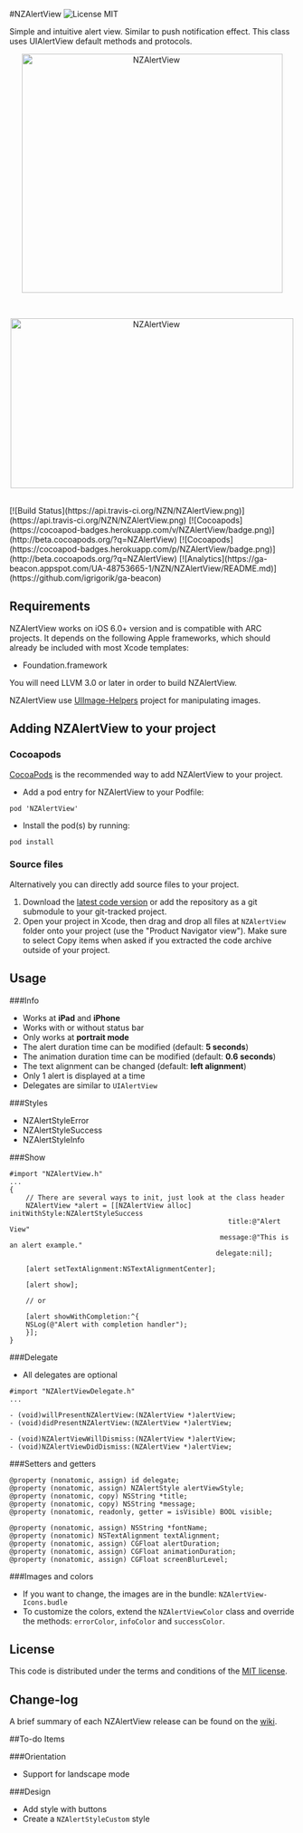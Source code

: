 #NZAlertView ![License MIT](https://go-shields.herokuapp.com/license-MIT-blue.png)

Simple and intuitive alert view. Similar to push notification effect.
This class uses UIAlertView default methods and protocols.

<p align="center">
  <img src="http://s22.postimg.org/sfgwg4ixd/NZAlert_View.png" alt="NZAlertView" title="NZAlertView" width="461" height="422">
</p>
<br/>
<p align="center">
  <a href="http://youtu.be/FCZKKN5W9Cc"><img src="http://s10.postimg.org/9n918glqh/NZAlert_View.png" alt="NZAlertView" title="NZAlertView" width="500" height="300"></a>
</p>
<br/>
[![Build Status](https://api.travis-ci.org/NZN/NZAlertView.png)](https://api.travis-ci.org/NZN/NZAlertView.png)
[![Cocoapods](https://cocoapod-badges.herokuapp.com/v/NZAlertView/badge.png)](http://beta.cocoapods.org/?q=NZAlertView)
[![Cocoapods](https://cocoapod-badges.herokuapp.com/p/NZAlertView/badge.png)](http://beta.cocoapods.org/?q=NZAlertView)
[![Analytics](https://ga-beacon.appspot.com/UA-48753665-1/NZN/NZAlertView/README.md)](https://github.com/igrigorik/ga-beacon)

## Requirements

NZAlertView works on iOS 6.0+ version and is compatible with ARC projects. It depends on the following Apple frameworks, which should already be included with most Xcode templates:

* Foundation.framework

You will need LLVM 3.0 or later in order to build NZAlertView.

NZAlertView use [UIImage-Helpers](https://github.com/NZN/UIImage-Helpers) project for manipulating images.

## Adding NZAlertView to your project

### Cocoapods

[CocoaPods](http://cocoapods.org) is the recommended way to add NZAlertView to your project.

* Add a pod entry for NZAlertView to your Podfile:

```
pod 'NZAlertView'
```

* Install the pod(s) by running:

```
pod install
```

### Source files

Alternatively you can directly add source files to your project.

1. Download the [latest code version](https://github.com/NZN/NZAlertView/archive/master.zip) or add the repository as a git submodule to your git-tracked project.
2. Open your project in Xcode, then drag and drop all files at `NZAlertView` folder onto your project (use the "Product Navigator view"). Make sure to select Copy items when asked if you extracted the code archive outside of your project.

## Usage

###Info

* Works at __iPad__ and __iPhone__
* Works with or without status bar 
* Only works at __portrait mode__
* The alert duration time can be modified (default: __5 seconds__)
* The animation duration time can be modified (default: __0.6 seconds__)
* The text alignment can be changed (default: __left alignment__)
* Only 1 alert is displayed at a time
* Delegates are similar to `UIAlertView`


###Styles

* NZAlertStyleError
* NZAlertStyleSuccess
* NZAlertStyleInfo

###Show

```objetive-c
#import "NZAlertView.h"
...
{
    // There are several ways to init, just look at the class header
    NZAlertView *alert = [[NZAlertView alloc] initWithStyle:NZAlertStyleSuccess
                                                      title:@"Alert View"
                                                    message:@"This is an alert example."
                                                   delegate:nil];
                                                   
    [alert setTextAlignment:NSTextAlignmentCenter];

	[alert show];      
	
	// or
	
	[alert showWithCompletion:^{
    NSLog(@"Alert with completion handler");
	}];                                            
}

```

###Delegate

* All delegates are optional

```objetive-c
#import "NZAlertViewDelegate.h"
...

- (void)willPresentNZAlertView:(NZAlertView *)alertView;
- (void)didPresentNZAlertView:(NZAlertView *)alertView;

- (void)NZAlertViewWillDismiss:(NZAlertView *)alertView;
- (void)NZAlertViewDidDismiss:(NZAlertView *)alertView;

```

###Setters and getters

```objetive-c
@property (nonatomic, assign) id delegate;
@property (nonatomic, assign) NZAlertStyle alertViewStyle;
@property (nonatomic, copy) NSString *title;
@property (nonatomic, copy) NSString *message;
@property (nonatomic, readonly, getter = isVisible) BOOL visible;

@property (nonatomic, assign) NSString *fontName;
@property (nonatomic) NSTextAlignment textAlignment;
@property (nonatomic, assign) CGFloat alertDuration;
@property (nonatomic, assign) CGFloat animationDuration;
@property (nonatomic, assign) CGFloat screenBlurLevel;
```

###Images and colors

* If you want to change, the images are in the bundle: `NZAlertView-Icons.budle`
* To customize the colors, extend the `NZAlertViewColor` class and override the methods: `errorColor`, `infoColor` and `successColor`.

## License

This code is distributed under the terms and conditions of the [MIT license](LICENSE).

## Change-log

A brief summary of each NZAlertView release can be found on the [wiki](https://github.com/NZN/NZAlertView/wiki/Change-log).


##To-do Items

###Orientation

- Support for landscape mode

###Design

- Add style with buttons
- Create a `NZAlertStyleCustom` style
